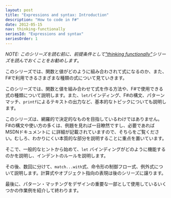 ```yaml
---
layout: post
title: "Expressions and syntax: Introduction"
description: "How to code in F#"
date: 2012-05-15
nav: thinking-functionally
seriesId: "Expressions and syntax"
seriesOrder: 1
---
```


*NOTE: このシリーズを読む前に、前提条件として["thinking functionally"](/series/thinking-functionally.html)シリーズを読んでおくことをお勧めします*。

このシリーズでは、関数と値がどのように組み合わされて式になるのか、また、F#で利用できるさまざまな種類の式について見ていきます。

このシリーズでは、関数と値を組み合わせて式を作る方法や、F#で使用できる式の種類について説明します。また、`let`バインディング、F#の構文、パターンマッチ、`printf`によるテキストの出力など、基本的なトピックについても説明します。

このシリーズは、網羅的で決定的なものを目指しているわけではありません。F#の構文や使い方の多くは、例題を見れば一目瞭然ですし、必要であればMSDNドキュメントに
に詳細が記載されていますので、そちらをご覧ください。むしろ、わかりにくい本質的な部分を説明することに重点を置いています。

そこで、一般的なヒントから始めて、`let` バインディングがどのように機能するのかを説明し、インデントのルールを説明します。

その後、数回に分けて、`match...with`式、命令形の制御フロー式、例外式について説明します。計算式やオブジェクト指向の表現は後のシリーズに譲ります。

最後に、パターン・マッチングをデザインの重要な一部として使用しているいくつかの作業例を紹介して終わります。




